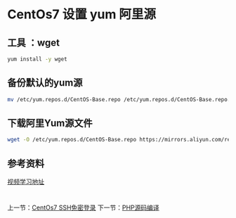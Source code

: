 # CentOs7 设置 yum 阿里源

## 工具 ：wget
```BASH
yum install -y wget
```

## 备份默认的yum源
```BASH
mv /etc/yum.repos.d/CentOS-Base.repo /etc/yum.repos.d/CentOS-Base.repo.backup
```

## 下载阿里Yum源文件
```BASH
wget -O /etc/yum.repos.d/CentOS-Base.repo https://mirrors.aliyun.com/repo/Centos-7.repo
```

## 参考资料
[视频学习地址](https://study.163.com/course/introduction.htm?courseId=1211778804&share=2&shareId=480000002265446#/courseDetail?tab=1 "CentOs7 设置 yum 阿里源")

#
上一节：[CentOs7 SSH免密登录](http://www.19src.com/3.html)
下一节：[PHP源码编译](http://www.19src.com/5.html)